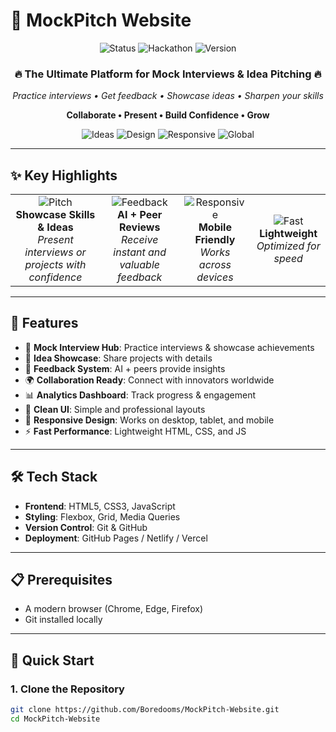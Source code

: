 # 🎤 MockPitch Website

<div align="center">
  <img src="https://img.shields.io/badge/🚀_Status-Live-brightgreen" alt="Status">
  <img src="https://img.shields.io/badge/🏆_Hackathon-Driveblaze-orange" alt="Hackathon">
  <img src="https://img.shields.io/badge/⭐_Version-1.0.0-gold" alt="Version">
</div>

<div align="center">
  <h3>🔥 The Ultimate Platform for Mock Interviews & Idea Pitching 🔥</h3>
  <p><em>Practice interviews • Get feedback • Showcase ideas • Sharpen your skills</em></p>
  <p><strong>Collaborate • Present • Build Confidence • Grow</strong></p>
</div>

<div align="center">
  <img src="https://img.shields.io/badge/💡_Ideas-Creativity-purple" alt="Ideas">
  <img src="https://img.shields.io/badge/🖼️_Design-Clean_UI-orange" alt="Design">
  <img src="https://img.shields.io/badge/📱_Responsive-Mobile_Friendly-red" alt="Responsive">
  <img src="https://img.shields.io/badge/🌍_Reach-Global-green" alt="Global">
</div>

---

## ✨ Key Highlights

<div align="center">
  <table>
    <tr>
      <td align="center">
        <img src="https://img.shields.io/badge/🎤-Pitch_Your_Idea-gold?style=for-the-badge" alt="Pitch">
        <br><strong>Showcase Skills & Ideas</strong>
        <br><em>Present interviews or projects with confidence</em>
      </td>
      <td align="center">
        <img src="https://img.shields.io/badge/💬-Get_Feedback-blue?style=for-the-badge" alt="Feedback">
        <br><strong>AI + Peer Reviews</strong>
        <br><em>Receive instant and valuable feedback</em>
      </td>
      <td align="center">
        <img src="https://img.shields.io/badge/📱-Responsive-green?style=for-the-badge" alt="Responsive">
        <br><strong>Mobile Friendly</strong>
        <br><em>Works across devices</em>
      </td>
      <td align="center">
        <img src="https://img.shields.io/badge/⚡-Fast_Loading-orange?style=for-the-badge" alt="Fast">
        <br><strong>Lightweight</strong>
        <br><em>Optimized for speed</em>
      </td>
    </tr>
  </table>
</div>

---

## 🚀 Features

- 🎤 **Mock Interview Hub**: Practice interviews & showcase achievements  
- 📄 **Idea Showcase**: Share projects with details  
- 💬 **Feedback System**: AI + peers provide insights  
- 🌍 **Collaboration Ready**: Connect with innovators worldwide  
- 📊 **Analytics Dashboard**: Track progress & engagement  
- 🎨 **Clean UI**: Simple and professional layouts  
- 📱 **Responsive Design**: Works on desktop, tablet, and mobile  
- ⚡ **Fast Performance**: Lightweight HTML, CSS, and JS  

---

## 🛠 Tech Stack

- **Frontend**: HTML5, CSS3, JavaScript  
- **Styling**: Flexbox, Grid, Media Queries  
- **Version Control**: Git & GitHub  
- **Deployment**: GitHub Pages / Netlify / Vercel  

---

## 📋 Prerequisites

- A modern browser (Chrome, Edge, Firefox)  
- Git installed locally  

---

## 🚀 Quick Start

### 1. Clone the Repository
```bash
git clone https://github.com/Boredooms/MockPitch-Website.git
cd MockPitch-Website
